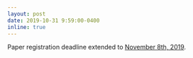 ```yaml
---
layout: post
date: 2019-10-31 9:59:00-0400
inline: true
---
```


Paper registration deadline extended to [November 8th, 2019](/neurips2019/dates/).
